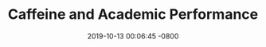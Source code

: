 ---
layout: single
title:  "Caffeine and Academic Performance"
date:   2019-10-13 00:06:45 -0800
excerpt: "AP Research"
---